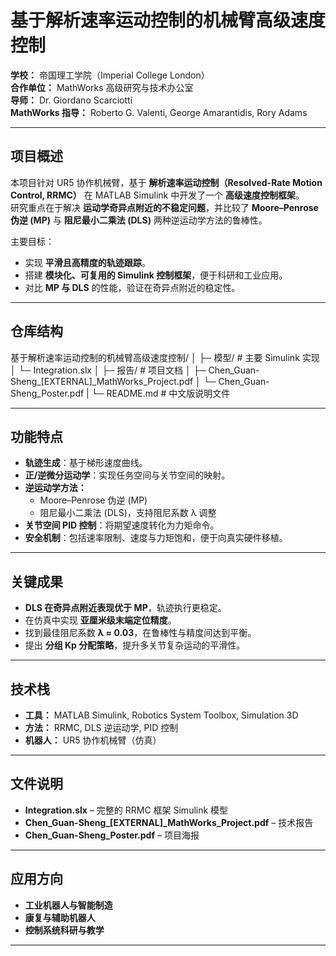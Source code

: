 # 基于解析速率运动控制的机械臂高级速度控制

**学校：** 帝国理工学院（Imperial College London）  
**合作单位：** MathWorks 高级研究与技术办公室  
**导师：** Dr. Giordano Scarciotti  
**MathWorks 指导：** Roberto G. Valenti, George Amarantidis, Rory Adams  

---

## 项目概述
本项目针对 UR5 协作机械臂，基于 **解析速率运动控制（Resolved-Rate Motion Control, RRMC）** 在 MATLAB Simulink 中开发了一个 **高级速度控制框架**。  
研究重点在于解决 **运动学奇异点附近的不稳定问题**，并比较了 **Moore–Penrose 伪逆 (MP)** 与 **阻尼最小二乘法 (DLS)** 两种逆运动学方法的鲁棒性。

主要目标：  
- 实现 **平滑且高精度的轨迹跟踪**。  
- 搭建 **模块化、可复用的 Simulink 控制框架**，便于科研和工业应用。  
- 对比 **MP 与 DLS** 的性能，验证在奇异点附近的稳定性。  

---

## 仓库结构
基于解析速率运动控制的机械臂高级速度控制/
│
├─ 模型/ # 主要 Simulink 实现
│ └─ Integration.slx
│
├─ 报告/ # 项目文档
│ ├─ Chen_Guan-Sheng_[EXTERNAL]_MathWorks_Project.pdf
│ └─ Chen_Guan-Sheng_Poster.pdf
|
└─ README.md # 中文版说明文件


---

## 功能特点
- **轨迹生成**：基于梯形速度曲线。  
- **正/逆微分运动学**：实现任务空间与关节空间的映射。  
- **逆运动学方法：**  
  - Moore–Penrose 伪逆 (MP)  
  - 阻尼最小二乘法 (DLS)，支持阻尼系数 λ 调整  
- **关节空间 PID 控制**：将期望速度转化为力矩命令。  
- **安全机制**：包括速率限制、速度与力矩饱和，便于向真实硬件移植。  

---

## 关键成果
- **DLS 在奇异点附近表现优于 MP**，轨迹执行更稳定。  
- 在仿真中实现 **亚厘米级末端定位精度**。  
- 找到最佳阻尼系数 **λ ≈ 0.03**，在鲁棒性与精度间达到平衡。  
- 提出 **分组 Kp 分配策略**，提升多关节复杂运动的平滑性。  

---

## 技术栈
- **工具：** MATLAB Simulink, Robotics System Toolbox, Simulation 3D  
- **方法：** RRMC, DLS 逆运动学, PID 控制  
- **机器人：** UR5 协作机械臂（仿真）  

---

## 文件说明
- **Integration.slx** – 完整的 RRMC 框架 Simulink 模型  
- **Chen_Guan-Sheng_[EXTERNAL]_MathWorks_Project.pdf** – 技术报告  
- **Chen_Guan-Sheng_Poster.pdf** – 项目海报  

---

## 应用方向
- **工业机器人与智能制造**  
- **康复与辅助机器人**  
- **控制系统科研与教学**  

---
